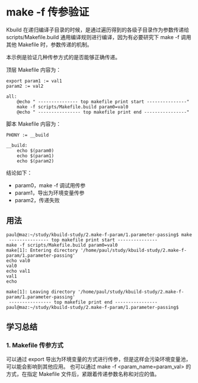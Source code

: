 # make -f 传参验证

Kbuild 在递归编译子目录的时候，是通过遍历得到的各级子目录作为参数传递给 scripts/Makefile.build 通用编译规则进行编译，因为有必要研究下 make -f 调用其他 Makefile 时，参数传递的机制。

本示例是验证几种传参方式的是否能够正确传递。

顶层 Makefile 内容为：

```
export param1 := val1
param2 := val2

all:
	@echo " --------------- top makefile print start ---------------"
	make -f scripts/Makefile.build param0=val0
	@echo " ---------------- top makefile print end ----------------"
```

脚本 Makefile 内容为：

```
PHONY := __build

__build: 
	echo $(param0)
	echo $(param1)
	echo $(param2)
```

结论如下：

- param0，make -f 调试用传参
- param1，导出为环境变量传参
- param2，传递失败

## 用法

```
paul@maz:~/study/kbuild-study/2.make-f-param/1.parameter-passing$ make
 --------------- top makefile print start ---------------
make -f scripts/Makefile.build param0=val0
make[1]: Entering directory '/home/paul/study/kbuild-study/2.make-f-param/1.parameter-passing'
echo val0
val0
echo val1
val1
echo 

make[1]: Leaving directory '/home/paul/study/kbuild-study/2.make-f-param/1.parameter-passing'
 ---------------- top makefile print end ----------------
paul@maz:~/study/kbuild-study/2.make-f-param/1.parameter-passing$
```

## 学习总结

### 1. Makefile 传参方式

可以通过 export 导出为环境变量的方式进行传参，但是这样会污染环境变量池，可以能会影响到其他应用。
也可以通过 make -f <makefile> <param_name=param_val> 的方式，在指定 Makefile 文件后，紧跟着传递参数名称和对应的值。

